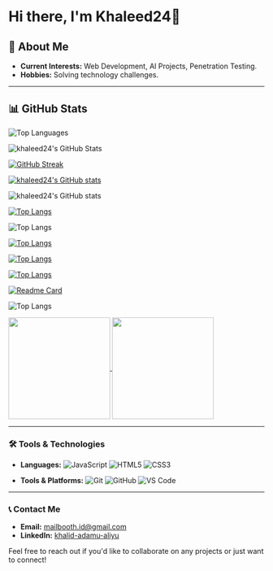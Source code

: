 # Hi there, I'm Khaleed24👋
## 🚀 About Me
- **Current Interests:** Web Development, AI Projects, Penetration Testing.
- **Hobbies:** Solving technology challenges.

---
## 📊 GitHub Stats
![Top Languages](https://github-readme-stats.vercel.app/api/top-langs/?username=khaleed24&layout=compact&theme=radical)

![khaleed24's GitHub Stats](https://github-readme-stats.vercel.app/api?username=khaleed24&show_icons=true&theme=radical)

[![GitHub Streak](https://streak-stats.demolab.com?user=khaleed24&theme=buefy-dark)](https://git.io/streak-stats)

[![khaleed24's GitHub stats](https://github-readme-stats.vercel.app/api?username=khaleed24)](https://github.com/khaleed24/github-readme-stats)

![khaleed24's GitHub stats](https://github-readme-stats.vercel.app/api?username=khaleed24&show_icons=true&theme=transparent)

[![Top Langs](https://github-readme-stats.vercel.app/api/top-langs/?username=khaleed24)](https://github.com/khaleed24/github-readme-stats)

![Top Langs](https://github-readme-stats.vercel.app/api/top-langs/?username=khaleed24&size_weight=0.5&count_weight=0.5)

[![Top Langs](https://github-readme-stats.vercel.app/api/top-langs/?username=khaleed24&layout=donut)](https://github.com/khaleed24/github-readme-stats)

[![Top Langs](https://github-readme-stats.vercel.app/api/top-langs/?username=khaleed24&layout=donut-vertical)](https://github.com/khaleed24/github-readme-stats)

[![Top Langs](https://github-readme-stats.vercel.app/api/top-langs/?username=khaleed24&layout=pie)](https://github.com/khaleed24/github-readme-stats)

[![Readme Card](https://github-readme-stats.vercel.app/api/pin/?username=khaleed24&repo=github-readme-stats)](https://github.com/khaleed24/github-readme-stats)

![Top Langs](https://github-readme-stats.vercel.app/api/top-langs/?username=khaleed24&langs_count=8)

<a href="https://github.com/khaleed24/github-readme-stats">
  <img height=200 align="center" src="https://github-readme-stats.vercel.app/api?username=khaleed24" />
</a>
<a href="https://github.com/khaleed24/convoychat">
  <img height=200 align="center" src="https://github-readme-stats.vercel.app/api/top-langs?username=khaleed24&layout=compact&langs_count=8&card_width=320" />
</a>


---
### 🛠️ Tools & Technologies
- **Languages:**
  ![JavaScript](https://img.shields.io/badge/-JavaScript-F7DF1E?style=flat&logo=javascript&logoColor=black)
  ![HTML5](https://img.shields.io/badge/-HTML5-E34F26?style=flat&logo=html5&logoColor=white)
  ![CSS3](https://img.shields.io/badge/-CSS3-1572B6?style=flat&logo=css3&logoColor=white)

- **Tools & Platforms:**
  ![Git](https://img.shields.io/badge/-Git-F05032?style=flat&logo=git&logoColor=white)
  ![GitHub](https://img.shields.io/badge/-GitHub-181717?style=flat&logo=github&logoColor=white)
  ![VS Code](https://img.shields.io/badge/-VS%20Code-007ACC?style=flat&logo=visual-studio-code&logoColor=white)

---
### 📞 Contact Me
- **Email:** [mailbooth.id@gmail.com](mailto:mailbooth.id@gmail.com)
- **LinkedIn:** [khalid-adamu-aliyu](https://www.linkedin.com/in/khalid-adamu-aliyu/)

Feel free to reach out if you'd like to collaborate on any projects or just want to connect!


